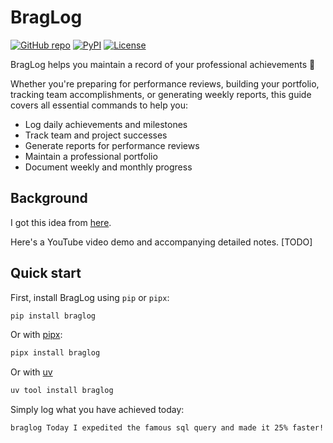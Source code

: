 # BragLog
[![GitHub repo](https://img.shields.io/badge/github-repo-green)](https://github.com/greatbahram/braglog)
[![PyPI](https://img.shields.io/pypi/v/braglog.svg)](https://pypi.org/project/braglog/)
[![License](https://img.shields.io/badge/license-Apache%202.0-blue.svg)](https://github.com/greatbahram/braglog/blob/main/LICENSE)


BragLog helps you maintain a record of your professional achievements 🌟

Whether you're preparing for performance reviews, building your portfolio, tracking team accomplishments, or generating weekly reports, this guide covers all essential commands to help you:

- Log daily achievements and milestones
- Track team and project successes
- Generate reports for performance reviews
- Maintain a professional portfolio
- Document weekly and monthly progress


## Background
I got this idea from [here](https://code.dblock.org/2020/09/01/keep-a-changelog-at-work.html).

Here's a YouTube video demo and accompanying detailed notes. [TODO]

## Quick start

First, install BragLog using `pip` or `pipx`:

```bash
pip install braglog
```
Or with [pipx](https://pypa.github.io/pipx/):
```bash
pipx install braglog
```
Or with [uv](https://docs.astral.sh/uv/guides/tools/)
```bash
uv tool install braglog
```

Simply log what you have achieved today:
```shell
braglog Today I expedited the famous sql query and made it 25% faster!
```
